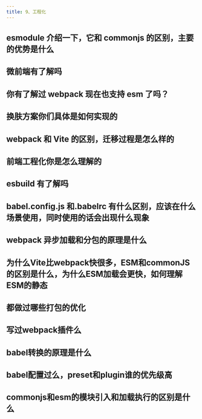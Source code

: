```yaml
---
title: 9、工程化
---
```


## esmodule 介绍一下，它和 commonjs 的区别，主要的优势是什么

## 微前端有了解吗

## 你有了解过 webpack 现在也支持 esm 了吗？

## 换肤方案你们具体是如何实现的

## webpack 和 Vite 的区别，迁移过程是怎么样的

## 前端工程化你是怎么理解的

## esbuild 有了解吗

## babel.config.js 和.babelrc 有什么区别，应该在什么场景使用，同时使用的话会出现什么现象

## webpack 异步加载和分包的原理是什么

## 为什么Vite比webpack快很多，ESM和commonJS的区别是什么，为什么ESM加载会更快，如何理解ESM的静态

## 都做过哪些打包的优化

## 写过webpack插件么

## babel转换的原理是什么

## babel配置过么，preset和plugin谁的优先级高

## commonjs和esm的模块引入和加载执行的区别是什么
